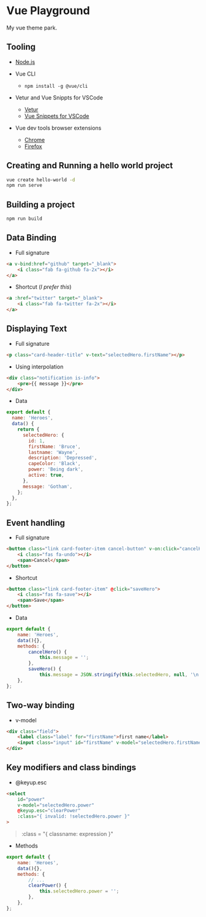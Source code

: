 # Vue Playground

My vue theme park.

## Tooling

- [Node.js](https://nodejs.org/en/)
- Vue CLI
  - `npm install -g @vue/cli`

- Vetur and Vue Snippts for VSCode

  - [Vetur](https://marketplace.visualstudio.com/items?itemName=octref.vetur)
  - [Vue Snippets for VSCode](https://marketplace.visualstudio.com/items?itemName=sdras.vue-vscode-snippets)

- Vue dev tools browser extensions

  - [Chrome](https://chrome.google.com/webstore/detail/vuejs-devtools/nhdogjmejiglipccpnnnanhbledajbpd?hl=en)
  - [Firefox](https://addons.mozilla.org/en-US/firefox/addon/vue-js-devtools/)

## Creating and Running a hello world project

```bash
vue create hello-world -d
npm run serve
```

## Building a project

```bash
npm run build
```

## Data Binding

- Full signature

```html
<a v-bind:href="github" target="_blank">
    <i class="fab fa-github fa-2x"></i>
</a>
```

- Shortcut (*I prefer this*)

```html
<a :href="twitter" target="_blank">
    <i class="fab fa-twitter fa-2x"></i>
</a>
```

## Displaying Text

- Full signature

```html
<p class="card-header-title" v-text="selectedHero.firstName"></p>
```

- Using interpolation

```html
<div class="notification is-info">
    <pre>{{ message }}</pre>
</div>
```

- Data

```js
export default {
  name: 'Heroes',
  data() {
    return {
      selectedHero: {
        id: 1,
        firstName: 'Bruce',
        lastname: 'Wayne',
        description: 'Depressed',
        capeColor: 'Black',
        power: 'Being dark',
        active: true,
      },
      message: 'Gotham',
    };
  },
};
```

## Event handling

- Full signature

```html
<button class="link card-footer-item cancel-button" v-on:click="cancelHero">
    <i class="fas fa-undo"></i>
    <span>Cancel</span>
</button>
```

- Shortcut

```html
<button class="link card-footer-item" @click="saveHero">
    <i class="fas fa-save"></i>
    <span>Save</span>
</button>
```

- Data

```js
export default {
    name: 'Heroes',
    data(){},
    methods: {
        cancelHero() {
            this.message = '';
        },
        saveHero() {
            this.message = JSON.stringify(this.selectedHero, null, '\n');
    },
};
```

## Two-way binding

- v-model

```html
<div class="field">
    <label class="label" for="firstName">first name</label>
    <input class="input" id="firstName" v-model="selectedHero.firstName" />
</div>
```

## Key modifiers and class bindings

- @keyup.esc

```html
<select
    id="power"
    v-model="selectedHero.power"
    @keyup.esc="clearPower"
    :class="{ invalid: !selectedHero.power }"
>
```

> :class = "{ classname: expression }"

- Methods

```js
export default {
    name: 'Heroes',
    data(){},
    methods: {
        // ...
        clearPower() {
            this.selectedHero.power = '';
        },
    },
};
```
